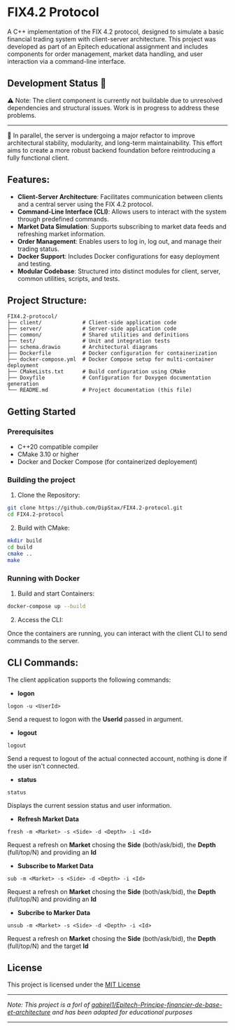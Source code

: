 # FIX4.2 Protocol

A C++ implementation of the FIX 4.2 protocol, designed to simulate a basic financial trading system with client-server architecture. This project was developed as part of an Epitech educational assignment and includes components for order management, market data handling, and user interaction via a command-line interface.

## Development Status 🚧

⚠️ Note: The client component is currently not buildable due to unresolved dependencies and structural issues. Work is in progress to address these problems.

---

🔧 In parallel, the server is undergoing a major refactor to improve architectural stability, modularity, and long-term maintainability. This effort aims to create a more robust backend foundation before reintroducing a fully functional client.


## Features:

- **Client-Server Architecture**: Facilitates communication between clients and a central server using the FIX 4.2 protocol.
- **Command-Line Interface (CLI)**: Allows users to interact with the system through predefined commands.
- **Market Data Simulation**: Supports subscribing to market data feeds and refreshing market information.
- **Order Management**: Enables users to log in, log out, and manage their trading status.
- **Docker Support**: Includes Docker configurations for easy deployment and testing.
- **Modular Codebase**: Structured into distinct modules for client, server, common utilities, scripts, and tests.

## Project Structure:

```
FIX4.2-protocol/
├── client/             # Client-side application code
├── server/             # Server-side application code
├── common/             # Shared utilities and definitions
├── test/               # Unit and integration tests
├── schema.drawio       # Architectural diagrams
├── Dockerfile          # Docker configuration for containerization
├── docker-compose.yml  # Docker Compose setup for multi-container deployment
├── CMakeLists.txt      # Build configuration using CMake
├── Doxyfile            # Configuration for Doxygen documentation generation
└── README.md           # Project documentation (this file)
```
## Getting Started

### Prerequisites

- C++20 compatible compiler
- CMake 3.10 or higher
- Docker and Docker Compose (for containerized deployement)

### Building the project

1. Clone the Repository:

```bash
git clone https://github.com/DipStax/FIX4.2-protocol.git
cd FIX4.2-protocol
```

2. Build with CMake:

```bash
mkdir build
cd build
cmake ..
make
```

### Running with Docker

1. Build and start Containers:

```bash
docker-compose up --build
```

2. Access the CLI:

Once the containers are running, you can interact with the client CLI to send commands to the server.

## CLI Commands:

The client application supports the following commands:

- **logon**

```
logon -u <UserId>
```
Send a request to logon with the **UserId** passed in argument.

- **logout**
```
logout
```
Send a request to logout of the actual connected account, nothing is done if the user isn't connected.

- **status**
```
status
```
Displays the current session status and user information.

- **Refresh Market Data**
```
fresh -m <Market> -s <Side> -d <Depth> -i <Id>
```
Request a refresh on **Market** chosing the **Side** (both/ask/bid), the **Depth** (full/top/N) and providing an **Id**

- **Subscribe to Market Data**
```
sub -m <Market> -s <Side> -d <Depth> -i <Id>
```
Request a refresh on **Market** chosing the **Side** (both/ask/bid), the **Depth** (full/top/N) and providing an **Id**

- **Subcribe to Marker Data**
```
unsub -m <Market> -s <Side> -d <Depth> -i <Id>
```
Request a refresh on **Market** chosing the **Side** (both/ask/bid), the **Depth** (full/top/N) and the target **Id**

## License

This project is licensed under the [MIT License](LICENSE)

---

_Note: This project is a forl of [gabirel1/Epitech-Principe-financier-de-base-et-architecture](https://github.com/gabirel1/Epitech-Principe-financier-de-base-et-architecture) and has been adapted for educational purposes_

---